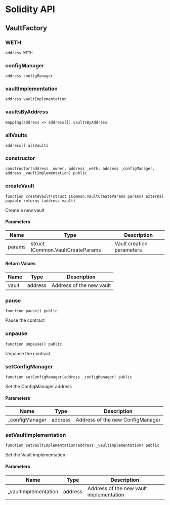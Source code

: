 # Solidity API

## VaultFactory

### WETH

```solidity
address WETH
```

### configManager

```solidity
address configManager
```

### vaultImplementation

```solidity
address vaultImplementation
```

### vaultsByAddress

```solidity
mapping(address => address[]) vaultsByAddress
```

### allVaults

```solidity
address[] allVaults
```

### constructor

```solidity
constructor(address _owner, address _weth, address _configManager, address _vaultImplementation) public
```

### createVault

```solidity
function createVault(struct ICommon.VaultCreateParams params) external payable returns (address vault)
```

Create a new vault

#### Parameters

| Name | Type | Description |
| ---- | ---- | ----------- |
| params | struct ICommon.VaultCreateParams | Vault creation parameters |

#### Return Values

| Name | Type | Description |
| ---- | ---- | ----------- |
| vault | address | Address of the new vault |

### pause

```solidity
function pause() public
```

Pause the contract

### unpause

```solidity
function unpause() public
```

Unpause the contract

### setConfigManager

```solidity
function setConfigManager(address _configManager) public
```

Set the ConfigManager address

#### Parameters

| Name | Type | Description |
| ---- | ---- | ----------- |
| _configManager | address | Address of the new ConfigManager |

### setVaultImplementation

```solidity
function setVaultImplementation(address _vaultImplementation) public
```

Set the Vault implementation

#### Parameters

| Name | Type | Description |
| ---- | ---- | ----------- |
| _vaultImplementation | address | Address of the new vault implementation |

